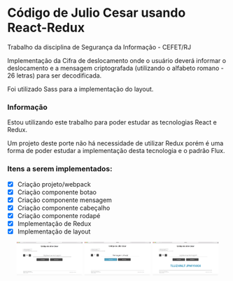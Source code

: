 # Código de Julio Cesar usando React-Redux

Trabalho da disciplina de Segurança da Informação - CEFET/RJ

Implementação da Cifra de deslocamento onde o usuário deverá informar o deslocamento e a mensagem criptografada (utilizando o alfabeto romano - 26 letras) para ser decodificada.

Foi utilizado Sass para a implementação do layout.

### Informação

Estou utilizando este trabalho para poder estudar as tecnologias React e Redux.

Um projeto deste porte não há necessidade de utilizar Redux porém é uma forma de poder estudar a implementação desta tecnologia e o padrão Flux.

### Itens a serem implementados:

- [x] Criação projeto/webpack
- [x] Criação componente botao
- [x] Criação componente mensagem
- [x] Criação componente cabeçalho
- [x] Criação componente rodapé
- [x] Implementação de Redux
- [x] Implementação de layout

<p align="center">
<img src="./screens/1principal.png" alt="Tela principal do Código de Júlio César" width="30%" height="30%">
<img src="./screens/2criptografando.png" alt="Criptografando a mensagem" width="30%" height="30%">
<img src="./screens/3mensagem.png" alt="Mensagem criptografada" width="30%" height="30%">
</p>